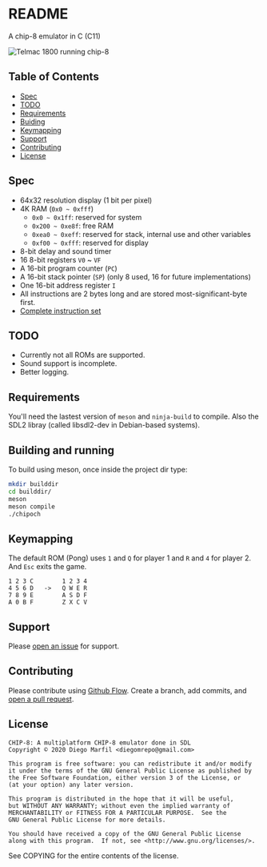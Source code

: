 # README

A chip-8 emulator in C (C11)

![Telmac 1800 running chip-8](https://i.imgur.com/ubpUslF.jpg)


## Table of Contents

- [Spec](#spec)
- [TODO](#todo)
- [Requirements](#requirements)
- [Buiding](#building)
- [Keymapping](#keymapping)
- [Support](#support)
- [Contributing](#contributing)
- [License](#license)

## Spec
- 64x32 resolution display (1 bit per pixel)
- 4K RAM (`0x0 ~ 0xfff`)
  - `0x0 ~ 0x1ff`: reserved for system
  - `0x200 ~ 0xe8f`: free RAM
  - `0xea0 ~ 0xeff`: reserved for stack, internal use and other variables
  - `0xf00 ~ 0xfff`: reserved for display
- 8-bit delay and sound timer
- 16 8-bit registers `V0` ~ `VF`
- A 16-bit program counter (`PC`)
- A 16-bit stack pointer (`SP`) (only 8 used, 16 for future implementations)
- One 16-bit address register `I`
- All instructions are 2 bytes long and are stored most-significant-byte first.
- [Complete instruction set](https://github.com/mattmikolay/chip-8/wiki/CHIP%E2%80%908-Instruction-Set)

## TODO
- Currently not all ROMs are supported.
- Sound support is incomplete.
- Better logging.

## Requirements

You'll need the lastest version of `meson` and `ninja-build` to compile.
Also the SDL2 libray (called libsdl2-dev in Debian-based systems).

## Building and running

To build using meson, once inside the project dir type:
```sh
mkdir builddir
cd builddir/
meson
meson compile
./chipoch
```

## Keymapping

The default ROM (Pong) uses `1` and `Q` for player 1 and `R` and `4` for player 2. And `Esc` exits the game.

```text
1 2 3 C        1 2 3 4
4 5 6 D   ->   Q W E R
7 8 9 E        A S D F
A 0 B F        Z X C V
```


## Support

Please [open an issue](https://github.com/gnudiego/chipoch/issues/new) for support.

## Contributing

Please contribute using [Github Flow](https://guides.github.com/introduction/flow/). Create a branch, add commits, and [open a pull request](https://github.com/gnudiego/chipoch/compare/).

## License

    CHIP-8: A multiplatform CHIP-8 emulator done in SDL
    Copyright © 2020 Diego Marfil <diegomrepo@gmail.com>

    This program is free software: you can redistribute it and/or modify
    it under the terms of the GNU General Public License as published by
    the Free Software Foundation, either version 3 of the License, or
    (at your option) any later version.

    This program is distributed in the hope that it will be useful,
    but WITHOUT ANY WARRANTY; without even the implied warranty of
    MERCHANTABILITY or FITNESS FOR A PARTICULAR PURPOSE.  See the
    GNU General Public License for more details.

    You should have received a copy of the GNU General Public License
    along with this program.  If not, see <http://www.gnu.org/licenses/>.

See COPYING for the entire contents of the license.
